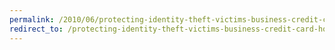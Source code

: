 ```yaml
---
permalink: /2010/06/protecting-identity-theft-victims-business-credit-card-holders/
redirect_to: /protecting-identity-theft-victims-business-credit-card-holders/
---
```

